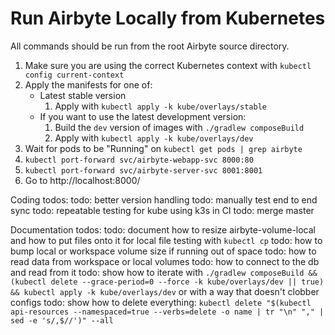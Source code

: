 # Run Airbyte Locally from Kubernetes

All commands should be run from the root Airbyte source directory.

1. Make sure you are using the correct Kubernetes context with `kubectl config current-context`
1. Apply the manifests for one of:
    * Latest stable version
        1. Apply with `kubectl apply -k kube/overlays/stable`
    * If you want to use the latest development version:
        1. Build the `dev` version of images with `./gradlew composeBuild`
        1. Apply with `kubectl apply -k kube/overlays/dev`
1. Wait for pods to be "Running" on `kubectl get pods | grep airbyte`
1. `kubectl port-forward svc/airbyte-webapp-svc 8000:80`
1. `kubectl port-forward svc/airbyte-server-svc 8001:8001`
1. Go to http://localhost:8000/

Coding todos:
todo: better version handling
todo: manually test end to end sync
todo: repeatable testing for kube using k3s in CI
todo: merge master

Documentation todos:
todo: document how to resize airbyte-volume-local and how to put files onto it for local file testing with `kubectl cp`
todo: how to bump local or workspace volume size if running out of space
todo: how to read data from workspace or local volumes
todo: how to connect to the db and read from it
todo: show how to iterate with `./gradlew composeBuild && (kubectl delete --grace-period=0 --force -k kube/overlays/dev || true) && kubectl apply -k kube/overlays/dev` or with a way that doesn't clobber configs
todo: show how to delete everything: `kubectl delete "$(kubectl api-resources --namespaced=true --verbs=delete -o name | tr "\n" "," | sed -e 's/,$//')" --all`

